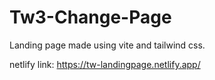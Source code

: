 # Tw3-Change-Page

Landing page made using vite and tailwind css.

netlify link: https://tw-landingpage.netlify.app/
